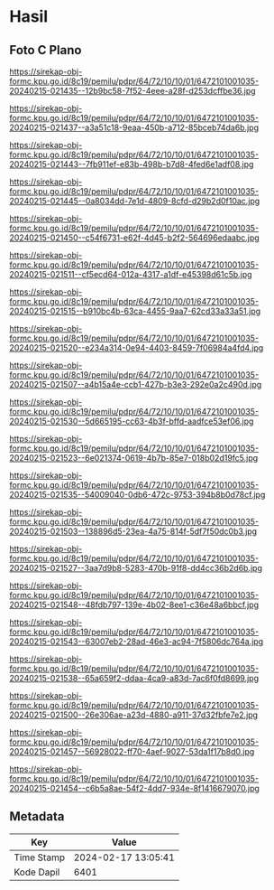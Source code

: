 # Hasil

## Foto C Plano

https://sirekap-obj-formc.kpu.go.id/8c19/pemilu/pdpr/64/72/10/10/01/6472101001035-20240215-021435--12b9bc58-7f52-4eee-a28f-d253dcffbe36.jpg

https://sirekap-obj-formc.kpu.go.id/8c19/pemilu/pdpr/64/72/10/10/01/6472101001035-20240215-021437--a3a51c18-9eaa-450b-a712-85bceb74da6b.jpg

https://sirekap-obj-formc.kpu.go.id/8c19/pemilu/pdpr/64/72/10/10/01/6472101001035-20240215-021443--7fb911ef-e83b-498b-b7d8-4fed6e1adf08.jpg

https://sirekap-obj-formc.kpu.go.id/8c19/pemilu/pdpr/64/72/10/10/01/6472101001035-20240215-021445--0a8034dd-7e1d-4809-8cfd-d29b2d0f10ac.jpg

https://sirekap-obj-formc.kpu.go.id/8c19/pemilu/pdpr/64/72/10/10/01/6472101001035-20240215-021450--c54f6731-e62f-4d45-b2f2-564696edaabc.jpg

https://sirekap-obj-formc.kpu.go.id/8c19/pemilu/pdpr/64/72/10/10/01/6472101001035-20240215-021511--cf5ecd64-012a-4317-a1df-e45398d61c5b.jpg

https://sirekap-obj-formc.kpu.go.id/8c19/pemilu/pdpr/64/72/10/10/01/6472101001035-20240215-021515--b910bc4b-63ca-4455-9aa7-62cd33a33a51.jpg

https://sirekap-obj-formc.kpu.go.id/8c19/pemilu/pdpr/64/72/10/10/01/6472101001035-20240215-021520--e234a314-0e94-4403-8459-7f06984a4fd4.jpg

https://sirekap-obj-formc.kpu.go.id/8c19/pemilu/pdpr/64/72/10/10/01/6472101001035-20240215-021507--a4b15a4e-ccb1-427b-b3e3-292e0a2c490d.jpg

https://sirekap-obj-formc.kpu.go.id/8c19/pemilu/pdpr/64/72/10/10/01/6472101001035-20240215-021530--5d665195-cc63-4b3f-bffd-aadfce53ef06.jpg

https://sirekap-obj-formc.kpu.go.id/8c19/pemilu/pdpr/64/72/10/10/01/6472101001035-20240215-021523--6e021374-0619-4b7b-85e7-018b02d19fc5.jpg

https://sirekap-obj-formc.kpu.go.id/8c19/pemilu/pdpr/64/72/10/10/01/6472101001035-20240215-021535--54009040-0db6-472c-9753-394b8b0d78cf.jpg

https://sirekap-obj-formc.kpu.go.id/8c19/pemilu/pdpr/64/72/10/10/01/6472101001035-20240215-021503--138896d5-23ea-4a75-814f-5df7f50dc0b3.jpg

https://sirekap-obj-formc.kpu.go.id/8c19/pemilu/pdpr/64/72/10/10/01/6472101001035-20240215-021527--3aa7d9b8-5283-470b-91f8-dd4cc36b2d6b.jpg

https://sirekap-obj-formc.kpu.go.id/8c19/pemilu/pdpr/64/72/10/10/01/6472101001035-20240215-021548--48fdb797-139e-4b02-8ee1-c36e48a6bbcf.jpg

https://sirekap-obj-formc.kpu.go.id/8c19/pemilu/pdpr/64/72/10/10/01/6472101001035-20240215-021543--63007eb2-28ad-46e3-ac94-7f5806dc764a.jpg

https://sirekap-obj-formc.kpu.go.id/8c19/pemilu/pdpr/64/72/10/10/01/6472101001035-20240215-021538--65a659f2-ddaa-4ca9-a83d-7ac6f0fd8699.jpg

https://sirekap-obj-formc.kpu.go.id/8c19/pemilu/pdpr/64/72/10/10/01/6472101001035-20240215-021500--26e306ae-a23d-4880-a911-37d32fbfe7e2.jpg

https://sirekap-obj-formc.kpu.go.id/8c19/pemilu/pdpr/64/72/10/10/01/6472101001035-20240215-021457--56928022-ff70-4aef-9027-53da1f17b8d0.jpg

https://sirekap-obj-formc.kpu.go.id/8c19/pemilu/pdpr/64/72/10/10/01/6472101001035-20240215-021454--c6b5a8ae-54f2-4dd7-934e-8f1416679070.jpg


## Metadata

| Key        | Value               |
| ---------- | ------------------- |
| Time Stamp | 2024-02-17 13:05:41 |
| Kode Dapil | 6401                |



